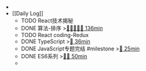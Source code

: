 -
- [[Daily Log]]
	- TODO React技术揭秘
	- DONE 算法-排序 >[🍅🍅🍅🍅🍅 136min](#agenda-pomo://?t=f-1687869477285-1500%2Cf-1687883461597-1500%2Cp-1687886953430-379%2Cf-1687923465122-1500%2Cf-1687925985280-1500%2Cf-1687928157841-1500%2Cp-1687934159321-244)
	- TODO React coding-Redux
	- DONE TypeScript >[🍅 36min](#agenda-pomo://?t=f-1687942379705-1500%2Cp-1687948413567-604)
	- DONE JavaScript专题完结 #milestone >[🍅 25min](#agenda-pomo://?t=f-1687934421935-1500)
	- DONE ES6系列 >[🍅🍅 50min](#agenda-pomo://?t=f-1687937528588-1500%2Cf-1687939539896-1500)
	-